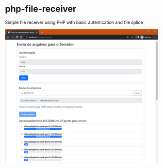 # php-file-receiver
Simple file receiver using PHP with basic autentication and file splice

![Print upload](./print-upload.png)